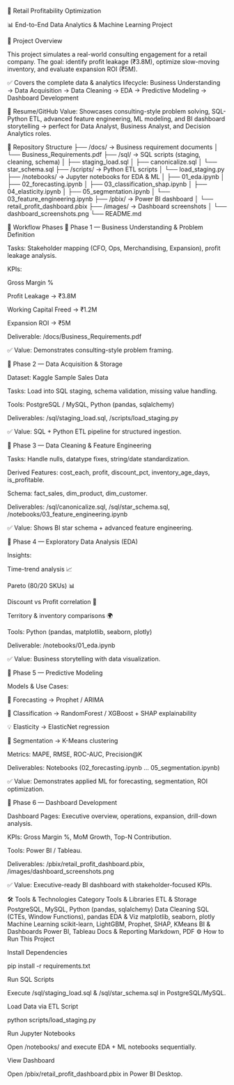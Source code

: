 🛒 Retail Profitability Optimization

📊 End-to-End Data Analytics & Machine Learning Project

🌟 Project Overview

This project simulates a real-world consulting engagement for a retail company.
The goal: identify profit leakage (₹3.8M), optimize slow-moving inventory, and evaluate expansion ROI (₹5M).

✅ Covers the complete data & analytics lifecycle:
Business Understanding → Data Acquisition → Data Cleaning → EDA → Predictive Modeling → Dashboard Development

📌 Resume/GitHub Value:
Showcases consulting-style problem solving, SQL-Python ETL, advanced feature engineering, ML modeling, and BI dashboard storytelling → perfect for Data Analyst, Business Analyst, and Decision Analytics roles.

📂 Repository Structure
├── /docs/                  → Business requirement documents
│   └── Business_Requirements.pdf
├── /sql/                   → SQL scripts (staging, cleaning, schema)
│   ├── staging_load.sql
│   ├── canonicalize.sql
│   └── star_schema.sql
├── /scripts/               → Python ETL scripts
│   └── load_staging.py
├── /notebooks/             → Jupyter notebooks for EDA & ML
│   ├── 01_eda.ipynb
│   ├── 02_forecasting.ipynb
│   ├── 03_classification_shap.ipynb
│   ├── 04_elasticity.ipynb
│   ├── 05_segmentation.ipynb
│   └── 03_feature_engineering.ipynb
├── /pbix/                  → Power BI dashboard
│   └── retail_profit_dashboard.pbix
├── /images/                → Dashboard screenshots
│   └── dashboard_screenshots.png
└── README.md

🚀 Workflow Phases
📌 Phase 1 — Business Understanding & Problem Definition

Tasks: Stakeholder mapping (CFO, Ops, Merchandising, Expansion), profit leakage analysis.

KPIs:

Gross Margin %

Profit Leakage → ₹3.8M

Working Capital Freed → ₹1.2M

Expansion ROI → ₹5M

Deliverable: /docs/Business_Requirements.pdf

✅ Value: Demonstrates consulting-style problem framing.

📌 Phase 2 — Data Acquisition & Storage

Dataset: Kaggle Sample Sales Data

Tasks: Load into SQL staging, schema validation, missing value handling.

Tools: PostgreSQL / MySQL, Python (pandas, sqlalchemy)

Deliverables: /sql/staging_load.sql, /scripts/load_staging.py

✅ Value: SQL + Python ETL pipeline for structured ingestion.

📌 Phase 3 — Data Cleaning & Feature Engineering

Tasks: Handle nulls, datatype fixes, string/date standardization.

Derived Features: cost_each, profit, discount_pct, inventory_age_days, is_profitable.

Schema: fact_sales, dim_product, dim_customer.

Deliverables: /sql/canonicalize.sql, /sql/star_schema.sql, /notebooks/03_feature_engineering.ipynb

✅ Value: Shows BI star schema + advanced feature engineering.

📌 Phase 4 — Exploratory Data Analysis (EDA)

Insights:

Time-trend analysis 📈

Pareto (80/20 SKUs) 📊

Discount vs Profit correlation 💸

Territory & inventory comparisons 🌍

Tools: Python (pandas, matplotlib, seaborn, plotly)

Deliverable: /notebooks/01_eda.ipynb

✅ Value: Business storytelling with data visualization.

📌 Phase 5 — Predictive Modeling

Models & Use Cases:

🔮 Forecasting → Prophet / ARIMA

🎯 Classification → RandomForest / XGBoost + SHAP explainability

💡 Elasticity → ElasticNet regression

👥 Segmentation → K-Means clustering

Metrics: MAPE, RMSE, ROC-AUC, Precision@K

Deliverables: Notebooks (02_forecasting.ipynb … 05_segmentation.ipynb)

✅ Value: Demonstrates applied ML for forecasting, segmentation, ROI optimization.

📌 Phase 6 — Dashboard Development

Dashboard Pages: Executive overview, operations, expansion, drill-down analysis.

KPIs: Gross Margin %, MoM Growth, Top-N Contribution.

Tools: Power BI / Tableau.

Deliverables: /pbix/retail_profit_dashboard.pbix, /images/dashboard_screenshots.png

✅ Value: Executive-ready BI dashboard with stakeholder-focused KPIs.

🛠️ Tools & Technologies
Category	Tools & Libraries
ETL & Storage	PostgreSQL, MySQL, Python (pandas, sqlalchemy)
Data Cleaning	SQL (CTEs, Window Functions), pandas
EDA & Viz	matplotlib, seaborn, plotly
Machine Learning	scikit-learn, LightGBM, Prophet, SHAP, KMeans
BI & Dashboards	Power BI, Tableau
Docs & Reporting	Markdown, PDF
⚙️ How to Run This Project

Install Dependencies

pip install -r requirements.txt


Run SQL Scripts

Execute /sql/staging_load.sql & /sql/star_schema.sql in PostgreSQL/MySQL.

Load Data via ETL Script

python scripts/load_staging.py


Run Jupyter Notebooks

Open /notebooks/ and execute EDA + ML notebooks sequentially.

View Dashboard

Open /pbix/retail_profit_dashboard.pbix in Power BI Desktop.

